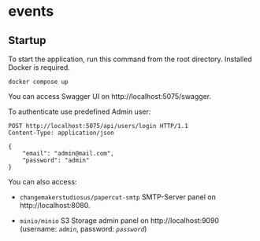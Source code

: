 # events

## Startup

To start the application, run this command from the root directory. Installed Docker is required.

```shell
docker compose up
```

You can access Swagger UI on http://localhost:5075/swagger.

To authenticate use predefined Admin user:

```http
POST http://localhost:5075/api/users/login HTTP/1.1
Content-Type: application/json

{
    "email": "admin@mail.com",
    "password": "admin"
}
```

You can also access:

-  `changemakerstudiosus/papercut-smtp` SMTP-Server panel on http://localhost:8080.

- `minio/minio` S3 Storage admin panel on http://localhost:9090 (username: *`admin`*, password: *`password`*)
